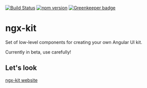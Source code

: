 [![Build Status](https://travis-ci.org/ngx-kit/ngx-kit.svg?branch=master)](https://travis-ci.org/ngx-kit/ngx-kit)
[![npm version](https://badge.fury.io/js/%40ngx-kit%2Fngx-kit.svg)](https://www.npmjs.com/@ngx-kit/ngx-kit)
[![Greenkeeper badge](https://badges.greenkeeper.io/ngx-kit/ngx-kit.svg)](https://greenkeeper.io/)

# ngx-kit

Set of low-level components for creating your own Angular UI kit.

Currently in beta, use carefully!

## Let's look

[ngx-kit website](https://ngx-kit.com)
